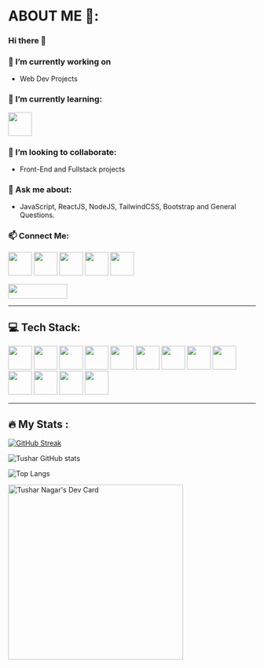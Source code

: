 # ABOUT ME 👋:

### Hi there 👋

### 🔭 I’m currently working on
- Web Dev Projects

### 🌱 I’m currently learning:
<img src="https://github.com/dheereshagrwal/colored-icons/blob/master/public/icons/nextjs/nextjs-light.svg" height="48" width="48">
   
### 👯 I’m looking to collaborate:
- Front-End and Fullstack projects

### 💬 Ask me about:
- JavaScript, ReactJS, NodeJS, TailwindCSS, Bootstrap and General Questions.

### 📫 Connect Me:
<img src="https://github.com/dheereshagrwal/colored-icons/blob/master/public/icons/x/x-light.svg" height="48" width="48"> <img src="https://github.com/dheereshagrwal/colored-icons/blob/master/public/icons/linkedin/linkedin.svg" height="48" width="48"> <img src="https://github.com/dheereshagrwal/colored-icons/blob/master/public/icons/discord/discord.svg" height="48" width="48"> <img src="https://github.com/dheereshagrwal/colored-icons/blob/master/public/icons/leetcode/leetcode-light.png" height="48" width="48">
<img src="https://github.com/dheereshagrwal/colored-icons/blob/master/public/icons/snapchat/snapchat.svg" height="48" width="48">

<img src="https://github.com/DevFreAkeD/DevFreAkeD/assets/32740788/5f1d7e3d-8a06-4df9-a088-e02daca87aaf" height="30" width="120">


<!-- 📫 How to reach me: ...
- 😄 Pronouns: ...
- ⚡ Fun fact: ...
-->
---

## 💻 Tech Stack:
<img src="https://github.com/dheereshagrwal/colored-icons/blob/master/public/icons/c/c.svg" height="48" width="48"> <img src="https://github.com/dheereshagrwal/colored-icons/blob/master/public/icons/cpp/cpp.svg" height="48" width="48"> <img src="https://github.com/dheereshagrwal/colored-icons/blob/master/public/icons/html/html.svg" height="48" width="48"> <img src="https://github.com/dheereshagrwal/colored-icons/blob/master/public/icons/css/css.svg" height="48" width="48"> <img src="https://github.com/dheereshagrwal/colored-icons/blob/master/public/icons/js/js.svg" height="48" width="48"> <img src="https://github.com/dheereshagrwal/colored-icons/blob/master/public/icons/mysql/mysql.svg" height="48" width="48"> <img src="https://github.com/dheereshagrwal/colored-icons/blob/master/public/icons/mongodb/mongodb.svg" height="48" width="48"> <img src="https://github.com/dheereshagrwal/colored-icons/blob/master/public/icons/npm/npm.svg" height="48" width="48"> <img src="https://github.com/dheereshagrwal/colored-icons/blob/master/public/icons/nodejs/nodejs.svg" height="48" width="48"> <img src="https://github.com/dheereshagrwal/colored-icons/blob/master/public/icons/reactjs/reactjs.svg" height="48" width="48"> <img src="https://github.com/dheereshagrwal/colored-icons/blob/master/public/icons/bootstrap/bootstrap.svg" height="48" width="48"> <img src="https://github.com/dheereshagrwal/colored-icons/blob/master/public/icons/tailwind/tailwind.svg" height="48" width="48"> <img src="https://github.com/dheereshagrwal/colored-icons/blob/master/public/icons/vercel/vercel-light.svg" height="48" width="48"> 



---

## :fire: My Stats :
[![GitHub Streak](https://github-readme-streak-stats.herokuapp.com?user=DevFreAkeD&theme=dark)](https://git.io/streak-stats)

![Tushar GitHub stats](https://github-readme-stats.vercel.app/api?username=DevFreAkeD&show_icons=true&theme=dark)

![Top Langs](https://github-readme-stats.vercel.app/api/top-langs/?username=DevFreAkeD&layout=compact&theme=dark)

<a href="https://app.daily.dev/freaked"><img src="https://api.daily.dev/devcards/v2/D6SPjTkUrRXT4T7Avt1Db.png?type=default&r=aca" width="356" alt="Tushar Nagar's Dev Card"/></a>
